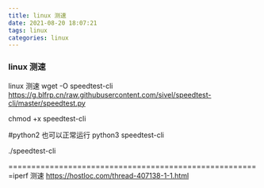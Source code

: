 ```yaml
---
title: linux 测速
date: 2021-08-20 18:07:21
tags: linux
categories: linux
---
```


### linux 测速

linux 测速 wget -O speedtest-cli https://g.blfrp.cn/raw.githubusercontent.com/sivel/speedtest-cli/master/speedtest.py

chmod +x speedtest-cli

\#python2 也可以正常运行 python3 speedtest-cli

./speedtest-cli

=======================================================iperf 测速   https://hostloc.com/thread-407138-1-1.html